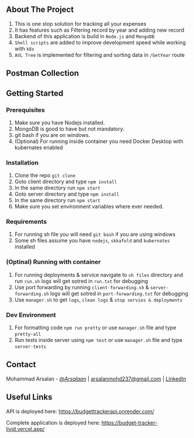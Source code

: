 <!-- ABOUT THE PROJECT -->
## About The Project
1. This is one stop solution for tracking all your expenses
2. It has features such as Filtering record by year and adding new record
3. Backend of this application is build in `Node.js` and `MongoDB`
4. `Shell scripts` are added to improve development speed while working with `k8s`
5. `AVL Tree` is implemented for filtering and sorting data in `/GetYear` route

## Postman Collection
<script src="https://www.postman.com/embed.js" data-postman-url="https://documenter.getpostman.com/view/10718983/2s93kz65JP"></script>

<!-- GETTING STARTED -->
## Getting Started

### Prerequisites
1. Make sure you have Nodejs installed.
2. MongoDB is good to have but not mandatory.
3. git bash if you are on windows.
4. (Optional) For running inside container you need Docker Desktop with kubernates enabled

### Installation
1. Clone the repo `git clone`
2. Goto client directory and type `npm install`
3. In the same directory run `npm start`
4. Goto server directory and type `npm install`
5. In the same directory run `npm start`
6. Make sure you set environment variables where ever needed.

### Requirements
1. For running sh file you will need `git bash` if you are using windows
2. Some sh files assume you have `nodejs`, `skkafold` and `kubernates` installed

### (Optinal) Running with container
1. For running deployments & service navigate to `sh files` directory and run `run.sh` logs will get sotred in `run.txt` for debugging
2. Use port forwarding by running `client-forwarding.sh` & `server-forwarding.sh` logs will get sotred in `port-forwarding.txt` for debugging
3. Use `manager.sh` to get `logs`, `clean logs` & `stop servies & deployments`

### Dev Environment
1. For formatting code `npm run pretty` or use `manager.sh` file and type `pretty-all`
2. Run tests inside server using `npm test` or use `manager.sh` file and type `server-tests`

<!-- CONTACT -->
## Contact

Mohammad Arsalan - [@_Arsalaan_](https://mobile.twitter.com/_arsalaan_) | arsalanmohd237@gmail.com | [LinkedIn](https://www.linkedin.com/in/mohammadarsalan/)

<!-- Useful Links -->
## Useful Links

API is deployed here: https://budgettrackerapi.onrender.com/

Complete application is deployed here: https://budget-tracker-livid.vercel.app/